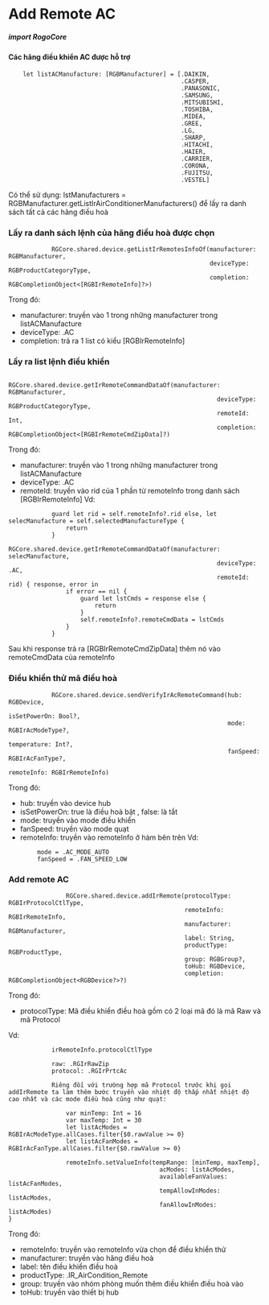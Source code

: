 

# Add Remote AC

##### import RogoCore

#### Các hãng điều khiển AC được hỗ trợ

```
    let listACManufacture: [RGBManufacturer] = [.DAIKIN,
                                                .CASPER,
                                                .PANASONIC,
                                                .SAMSUNG,
                                                .MITSUBISHI,
                                                .TOSHIBA,
                                                .MIDEA,
                                                .GREE,
                                                .LG,
                                                .SHARP,
                                                .HITACHI,
                                                .HAIER,
                                                .CARRIER,
                                                .CORONA,
                                                .FUJITSU,
                                                .VESTEL]
```

Có thể sử dụng: lstManufacturers = RGBManufacturer.getListIrAirConditionerManufacturers() để lấy ra danh sách tất cả các hãng điều hoà

### Lấy ra danh sách lệnh của hãng điều hoà được chọn

```
            RGCore.shared.device.getListIrRemotesInfoOf(manufacturer: RGBManufacturer,
                                                        deviceType: RGBProductCategoryType,
                                                        completion: RGBCompletionObject<[RGBIrRemoteInfo]?>)

```
Trong đó:

- manufacturer: truyền vào 1 trong những manufacturer trong listACManufacture
- deviceType: .AC
- completion: trả ra 1 list có kiểu [RGBIrRemoteInfo] 

### Lấy ra list lệnh điều khiển
```
            RGCore.shared.device.getIrRemoteCommandDataOf(manufacturer: RGBManufacturer,
                                                          deviceType: RGBProductCategoryType,
                                                          remoteId: Int,
                                                          completion: RGBCompletionObject<[RGBIrRemoteCmdZipData]?)
```
Trong đó:

- manufacturer: truyền vào 1 trong những manufacturer trong listACManufacture
- deviceType: .AC
- remoteId: truyền vào rid của 1 phần từ remoteInfo trong danh sách [RGBIrRemoteInfo]
Vd:

```
            guard let rid = self.remoteInfo?.rid else, let selecManufacture = self.selectedManufactureType {
                return
            }
            RGCore.shared.device.getIrRemoteCommandDataOf(manufacturer: selecManufacture,
                                                          deviceType: .AC,
                                                          remoteId: rid) { response, error in
                if error == nil {
                    guard let lstCmds = response else {
                        return
                    }
                    self.remoteInfo?.remoteCmdData = lstCmds 
                }
            }

```
Sau khi response trả ra [RGBIrRemoteCmdZipData] thêm nó vào remoteCmdData của remoteInfo

### Điều khiển thử mã điều hoà

```
            RGCore.shared.device.sendVerifyIrAcRemoteCommand(hub: RGBDevice,
                                                             isSetPowerOn: Bool?,
                                                             mode: RGBIrAcModeType?,
                                                             temperature: Int?,
                                                             fanSpeed: RGBIrAcFanType?,
                                                             remoteInfo: RGBIrRemoteInfo)
```
Trong đó:

- hub: truyền vào device hub
- isSetPowerOn: true là điều hoà bật , false: là tắt
- mode: truyền vào mode điều khiển
- fanSpeed: truyền vào mode quạt
- remoteInfo: truyền vào remoteInfo ở hàm bên trên
Vd:
```
        mode = .AC_MODE_AUTO
        fanSpeed = .FAN_SPEED_LOW
```

### Add remote AC

```
                RGCore.shared.device.addIrRemote(protocolType: RGBIrProtocolCtlType,
                                                 remoteInfo: RGBIrRemoteInfo,
                                                 manufacturer: RGBManufacturer,
                                                 label: String,
                                                 productType: RGBProductType,
                                                 group: RGBGroup?,
                                                 toHub: RGBDevice,
                                                 completion: RGBCompletionObject<RGBDevice?>?)
```
Trong đó:

-  protocolType: Mã điều khiển điều hoà gồm có 2 loại mã đó là mã Raw và mã Protocol

Vd: 
```
            irRemoteInfo.protocolCtlType
            
            raw: .RGIrRawZip
            protocol: .RGIrPrtcAc
            
            Riêng đối với trường hợp mã Protocol trước khi gọi addIrRemote ta làm thêm bước truyền vào nhiệt độ thấp nhất nhiệt độ cao nhất và các mode điều hoà cũng như quạt:
            
                var minTemp: Int = 16
                var maxTemp: Int = 30
                let listAcModes = RGBIrAcModeType.allCases.filter{$0.rawValue >= 0}
                let listAcFanModes = RGBIrAcFanType.allCases.filter{$0.rawValue >= 0}
            
                remoteInfo.setValueInfo(tempRange: [minTemp, maxTemp],
                                          acModes: listAcModes,
                                          availableFanValues: listAcFanModes,
                                          tempAllowInModes: listAcModes,
                                          fanAllowInModes: listAcModes)
}
```
Trong đó:

- remoteInfo: truyền vào remoteInfo vừa chọn để điều khiển thử
- manufacturer: truyền vào hãng điều hoà
- label: tên điều khiển điều hoà
- productType: .IR_AirCondition_Remote
- group: truyền vào nhóm phòng muốn thêm điều khiển điều hoà vào
- toHub: truyền vào thiết bị hub
